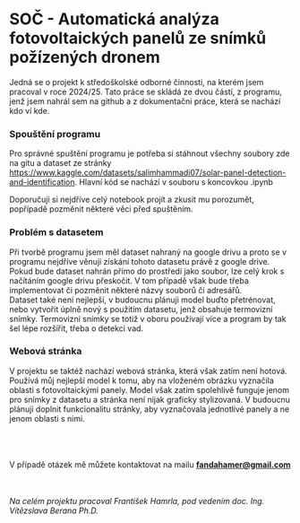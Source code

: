 # SOČ - Automatická analýza fotovoltaických panelů ze snímků požízených dronem
Jedná se o projekt k středoškolské odborné činnosti, na kterém jsem pracoval v roce 2024/25. Tato práce se skládá ze dvou částí, z programu, jenž jsem nahrál sem na github a z dokumentační práce, která se nachází kdo ví kde. <br />

### Spouštění programu
Pro správné spuštění programu je potřeba si stáhnout všechny soubory zde na gitu a dataset ze stránky https://www.kaggle.com/datasets/salimhammadi07/solar-panel-detection-and-identification. Hlavní kód se nachází v souboru s koncovkou .ipynb 

Doporučuji si nejdříve celý notebook projít a zkusit mu porozumět, popřípadě pozměnit některé věci před spuštěním. 



### Problém s datasetem
Při tvorbě programu jsem měl dataset nahraný na google drivu a proto se v programu nejdříve věnuji získání tohoto datasetu právě z google drive. Pokud bude dataset nahrán přímo do prostředí jako soubor, lze celý krok s načítáním google drivu přeskočit. V tom případě však bude třeba implementovat či pozměnit některé názvy souborů či adresářů. <br />
Dataset také není nejlepší, v budoucnu plánuji model buďto přetrénovat, nebo vytvořit úplně nový s použitím datasetu, jenž obsahuje termovizní snímky. Termovizní snímky se totiž v oboru používají více a program by tak šel lépe rozšířit, třeba o detekci vad. <br />


### Webová stránka
V projektu se taktéž nachází webová stránka, která však zatím není hotová. Používá můj nejlepší model k tomu, aby na vloženém obrázku vyznačila oblasti s fotovoltaickými panely. Model však zatím spolehlivě funguje jenom pro snímky z datasetu a stránka není nijak graficky stylizovaná. V budoucnu plánuji doplnit funkcionalitu stránky, aby vyznačovala jednotlivé panely a ne jenom oblasti s nimi.



<br /><br /><br /> V případě otázek mě můžete kontaktovat na mailu <b>fandahamer@gmail.com</b>

<br /> <br /> *Na celém projektu pracoval František Hamrla, pod vedením doc. Ing. Vítězslava Berana Ph.D.*

